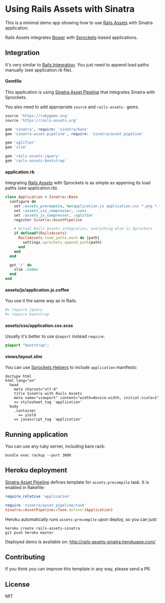 # Using Rails Assets with Sinatra

This is a minimal demo app showing how to use [Rails Assets](https://rails-assets.org) with Sinatra application.

Rails Assets integrates [Bower](http://bower.io/) with [Sprockets](https://github.com/sstephenson/sprockets)-based applications.

## Integration

It's very similar to [Rails Integration](https://rails-assets.org/). You just need to append load paths manually (see application.rb file).

#### Gemfile

This application is using [Sinatra Asset Pipeline](https://github.com/kalasjocke/sinatra-asset-pipeline) that integrates Sinatra with Sprockets.

You also need to add appropriate `source` and `rails-assets-` gems.

```ruby
source 'https://rubygems.org'
source 'https://rails-assets.org'

gem 'sinatra', require: 'sinatra/base'
gem 'sinatra-asset-pipeline', require: 'sinatra/asset_pipeline'

gem 'uglifier'
gem 'slim'

gem 'rails-assets-jquery'
gem 'rails-assets-bootstrap'
```

#### application.rb

Integrating [Rails Assets](https://rails-assets.org/) with Sprockets is as simple as appening its load paths (see application.rb).

```ruby
class Application < Sinatra::Base
  configure do
    set :assets_precompile, %w(application.js application.css *.png *.jpg *.svg *.eot *.ttf *.woff)
    set :assets_css_compressor, :sass
    set :assets_js_compressor, :uglifier
    register Sinatra::AssetPipeline

    # Actual Rails Assets integration, everything else is Sprockets
    if defined?(RailsAssets)
      RailsAssets.load_paths.each do |path|
        settings.sprockets.append_path(path)
      end
    end
  end

  get '/' do
    slim :index
  end
end
```

#### assets/js/application.js.coffee

You use it the same way as in Rails.

```coffee
#= require jquery
#= require bootstrap
```

#### assets/css/application.css.scss

Usually it's better to use `@import` instead `require`:

```scss
@import "bootstrap";
```

#### views/layout.slim

You can use [Sprockets Helpers](https://github.com/petebrowne/sprockets-helpers) to include `application` manifests:

```slim
doctype html
html lang="en"
  head
    meta charset="utf-8"
    title Sinatra with Rails Assets
    meta name="viewport" content="width=device-width, initial-scale=1"
    == stylesheet_tag 'application'
  body
    .container
      == yield
    == javascript_tag 'application'
```

## Running application

You can use any ruby server, including bare rack:

```
bundle exec rackup --port 3000
```

## Heroku deployment

[Sinatra Asset Pipeline](https://github.com/kalasjocke/sinatra-asset-pipeline) defines template for `assets:precompile` task. It is enabled in Rakefile:

```ruby
require_relative 'application'

require 'sinatra/asset_pipeline/task'
Sinatra::AssetPipeline::Task.define!(Application)
```

Heroku automatically runs `assets:precompile` upon deploy, so you can just:

```
heroku create rails-assets-sinatra
git push heroku master
```

Deployed demo is available on: http://rails-assets-sinatra.herokuapp.com/

## Contributing

If you think you can improve this template in any way, please send a PR.

## License

MIT

